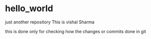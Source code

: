 # hello_world
just another repository
This is vishal Sharma



this is done only for checking how the changes or commits done in git
